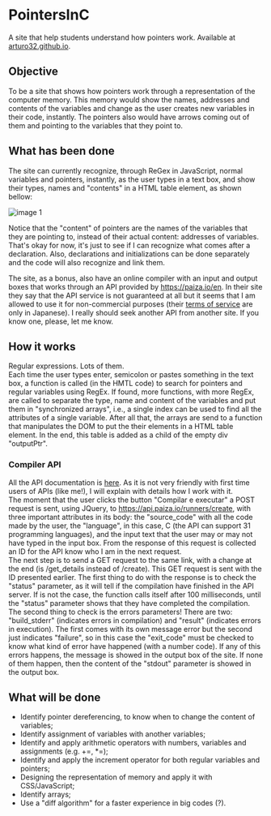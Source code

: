 # PointersInC
A site that help students understand how pointers work. Available at <a href = "https://arturo32.github.io">arturo32.github.io</a>.

## Objective
To be a site that shows how pointers work through a representation of the computer memory. This memory would show the names, addresses and contents of the variables and change as the user creates new variables in their code, instantly. The pointers also would have arrows coming out of them and pointing to the variables that they point to.

## What has been done
The site can currently recognize, through ReGex in JavaScript, normal variables and pointers, instantly, as the user types in a text box, and show their types, names and "contents" in a HTML table element, as shown bellow:

![image 1](https://github.com/arturo32/arturo32.github.io/blob/master/images/example_1.png)

Notice that the "content" of pointers are the names of the variables that they are pointing to, instead of their actual content: addresses of variables. That's okay for now, it's just to see if I can recognize what comes after a declaration. Also, declarations and initializations can be done separately and the code will also recognize and link them.

The site, as a bonus, also have an online compiler with an input and output boxes that works through an API provided by https://paiza.io/en. In their site they say that the API service is not guaranteed at all but it seems that I am allowed to use it for non-commercial purposes (their <a href="https://paiza.jp/guide/kiyaku">terms of service</a> are only in Japanese). I really should seek another API from another site. If you know one, please, let me know. 

## How it works
Regular expressions. Lots of them. <br/>
Each time the user types enter, semicolon or pastes something in the text box, a function is called (in the HMTL code) to search for pointers and regular variables using RegEx. If found, more functions, with more RegEx, are called to separate the type, name and content of the variables and put them in "synchronized arrays", i.e., a single index can be used to find all the attributes of a single variable. After all that, the arrays are send to a function that manipulates the DOM to put the their elements in a HTML table element. In the end, this table is added as a child of the empty div "outputPtr".

### Compiler API
All the API documentation is <a href = "http://api.paiza.io/docs/swagger/#!/runners/" >here</a>. As it is not very friendly with first time users of APIs (like me!), I will explain with details how I work with it. <br/>
The moment that the user clicks the button "Compilar e executar" a POST request is sent, using JQuery, to https://api.paiza.io/runners/create, with three important attributes in its body: the "source_code" with all the code made by the user, the "language", in this case, C (the API can support 31 programming languages), and the input text that the user may or may not have typed in the input box. From the response of this request is collected an ID for the API know who I am in the next request. <br/>
The next step is to send a GET request to the same link, with a change at the end (is /get_details instead of /create). This GET request is sent with the ID presented earlier. The first thing to do with the response is to check the "status" parameter, as it will tell if the compilation have finished in the API server. If is not the case, the function calls itself after 100 milliseconds, until the "status" parameter shows that they have completed the compilation. <br/>
The second thing to check is the errors parameters! There are two: "build_stderr" (indicates errors in compilation) and "result" (indicates errors in execution). The first comes with its own message error but the second just indicates "failure", so in this case the "exit_code" must be checked to know what kind of error have happened (with a number code). If any of this errors happens, the message is showed in the output box of the site. If none of them happen, then the content of the "stdout" parameter is showed in the output box.


## What will be done
* Identify pointer dereferencing, to know when to change the content of variables;
* Identify assignment of variables with another variables;
* Identify and apply arithmetic operators with numbers, variables and assignments (e.g. +=, \*=);
* Identify and apply the increment operator for both regular variables and pointers; 
* Designing the representation of memory and apply it with CSS/JavaScript;
* Identify arrays;
* Use a "diff algorithm" for a faster experience in big codes (?).

